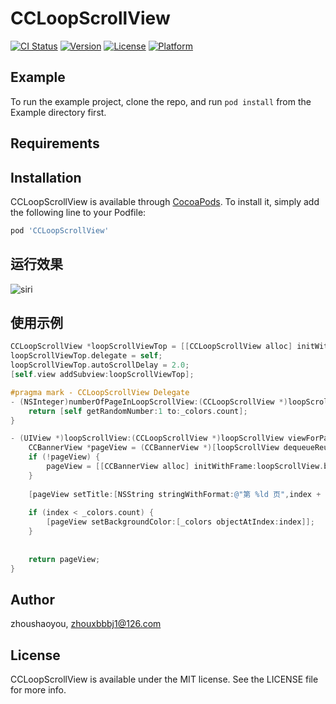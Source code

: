 # CCLoopScrollView

[![CI Status](https://img.shields.io/travis/zhoushaoyou/CCLoopScrollView.svg?style=flat)](https://travis-ci.org/zhoushaoyou/CCLoopScrollView)
[![Version](https://img.shields.io/cocoapods/v/CCLoopScrollView.svg?style=flat)](https://cocoapods.org/pods/CCLoopScrollView)
[![License](https://img.shields.io/cocoapods/l/CCLoopScrollView.svg?style=flat)](https://cocoapods.org/pods/CCLoopScrollView)
[![Platform](https://img.shields.io/cocoapods/p/CCLoopScrollView.svg?style=flat)](https://cocoapods.org/pods/CCLoopScrollView)

## Example

To run the example project, clone the repo, and run `pod install` from the Example directory first.

## Requirements

## Installation

CCLoopScrollView is available through [CocoaPods](https://cocoapods.org). To install
it, simply add the following line to your Podfile:

```ruby
pod 'CCLoopScrollView'
```

## 运行效果
![siri](https://github.com/syzhou1223/CCLoopScrollView/blob/master/Example/CCLoopScrollView/screenshot.gif)

## 使用示例
```Objective-C
CCLoopScrollView *loopScrollViewTop = [[CCLoopScrollView alloc] initWithFrame:CGRectMake(0, 110, self.view.frame.size.width, 100)];
loopScrollViewTop.delegate = self;
loopScrollViewTop.autoScrollDelay = 2.0;
[self.view addSubview:loopScrollViewTop];

#pragma mark - CCLoopScrollView Delegate
- (NSInteger)numberOfPageInLoopScrollView:(CCLoopScrollView *)loopScrollView {
    return [self getRandomNumber:1 to:_colors.count];
}

- (UIView *)loopScrollView:(CCLoopScrollView *)loopScrollView viewForPageAtIndex:(NSInteger)index withPosition:(NSInteger)position {
    CCBannerView *pageView = (CCBannerView *)[loopScrollView dequeueReusableViewWithPosition:position];
    if (!pageView) {
        pageView = [[CCBannerView alloc] initWithFrame:loopScrollView.bounds];
    }
    
    [pageView setTitle:[NSString stringWithFormat:@"第 %ld 页",index + 1]];
    
    if (index < _colors.count) {
        [pageView setBackgroundColor:[_colors objectAtIndex:index]];
    }
    
    
    return pageView;
}

```


## Author

zhoushaoyou, zhouxbbbj1@126.com

## License

CCLoopScrollView is available under the MIT license. See the LICENSE file for more info.
